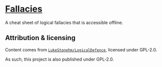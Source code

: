 # [Fallacies](https://fallacies.dside.ru/)

A cheat sheet of logical fallacies that is accessible offline.

## Attribution & licensing

Content comes from [`LukeStonehm/LogicalDefence`](https://github.com/LukeStonehm/LogicalDefence), licensed under GPL-2.0.

As such, this project is also published under GPL-2.0.
